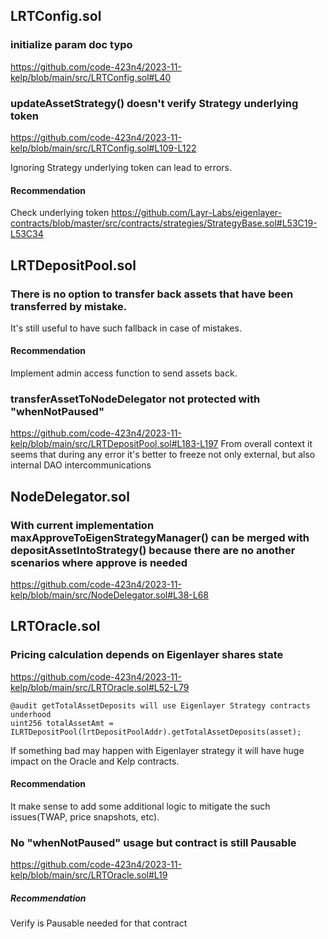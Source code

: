 ## LRTConfig.sol

### initialize param doc typo
https://github.com/code-423n4/2023-11-kelp/blob/main/src/LRTConfig.sol#L40

### updateAssetStrategy() doesn't verify Strategy underlying token
https://github.com/code-423n4/2023-11-kelp/blob/main/src/LRTConfig.sol#L109-L122

Ignoring Strategy underlying token can lead to errors.

#### Recommendation
Check underlying token
https://github.com/Layr-Labs/eigenlayer-contracts/blob/master/src/contracts/strategies/StrategyBase.sol#L53C19-L53C34

## LRTDepositPool.sol
### There is no option to transfer back assets that have been transferred by mistake.
It's still useful to have such fallback in case of mistakes.
#### Recommendation
Implement admin access function to send assets back.

### transferAssetToNodeDelegator not protected with "whenNotPaused"
https://github.com/code-423n4/2023-11-kelp/blob/main/src/LRTDepositPool.sol#L183-L197 
From overall context it seems that during any error it's better to freeze not only external, but also internal DAO intercommunications

## NodeDelegator.sol

### With current implementation maxApproveToEigenStrategyManager() can be merged with depositAssetIntoStrategy() because there are no another scenarios where approve is needed
https://github.com/code-423n4/2023-11-kelp/blob/main/src/NodeDelegator.sol#L38-L68


## LRTOracle.sol
### Pricing calculation depends on Eigenlayer shares state
https://github.com/code-423n4/2023-11-kelp/blob/main/src/LRTOracle.sol#L52-L79
```
@audit getTotalAssetDeposits will use Eigenlayer Strategy contracts underhood
uint256 totalAssetAmt = ILRTDepositPool(lrtDepositPoolAddr).getTotalAssetDeposits(asset);
```
If something bad may happen with Eigenlayer strategy it will have huge impact on the Oracle and Kelp contracts.
#### Recommendation
It make sense to add some additional logic to mitigate the such issues(TWAP, price snapshots, etc).

### No "whenNotPaused" usage but contract is still Pausable
https://github.com/code-423n4/2023-11-kelp/blob/main/src/LRTOracle.sol#L19
##### Recommendation 
Verify is Pausable needed for that contract